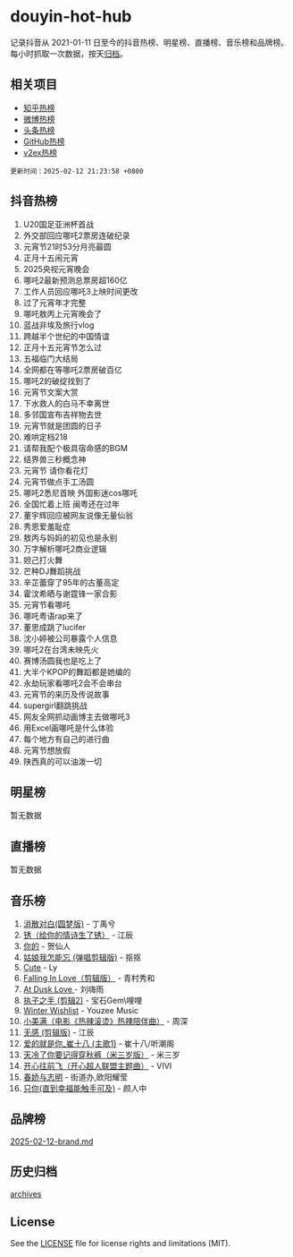 # douyin-hot-hub

记录抖音从 2021-01-11 日至今的抖音热榜、明星榜、直播榜、音乐榜和品牌榜。每小时抓取一次数据，按天[归档](archives)。

## 相关项目

- [知乎热榜](https://github.com/lonnyzhang423/zhihu-hot-hub)
- [微博热榜](https://github.com/lonnyzhang423/weibo-hot-hub)
- [头条热榜](https://github.com/lonnyzhang423/toutiao-hot-hub)
- [GitHub热榜](https://github.com/lonnyzhang423/github-hot-hub)
- [v2ex热榜](https://github.com/lonnyzhang423/v2ex-hot-hub)


`更新时间：2025-02-12 21:23:58 +0800`

## 抖音热榜

1. U20国足亚洲杯首战
1. 外交部回应哪吒2票房连破纪录
1. 元宵节21时53分月亮最圆
1. 正月十五闹元宵
1. 2025央视元宵晚会
1. 哪吒2最新预测总票房超160亿
1. 工作人员回应哪吒3上映时间更改
1. 过了元宵年才完整
1. 哪吒敖丙上元宵晚会了
1. 蓝战非埃及旅行vlog
1. 跨越半个世纪的中国情谊
1. 正月十五元宵节怎么过
1. 五福临门大结局
1. 全网都在等哪吒2票房破百亿
1. 哪吒2的破绽找到了
1. 元宵节文案大赏
1. 下水救人的白马不幸离世
1. 多邻国宣布吉祥物去世
1. 元宵节就是团圆的日子
1. 难哄定档218
1. 请帮我配个极具宿命感的BGM
1. 结界兽三秒概念神
1. 元宵节 请你看花灯
1. 元宵节做点手工汤圆
1. 哪吒2悉尼首映 外国影迷cos哪吒
1. 全国忙着上班 闽粤还在过年
1. 董宇辉回应被网友说像无量仙翁
1. 秀恩爱羞耻症
1. 敖丙与妈妈的初见也是永别
1. 万字解析哪吒2商业逻辑
1. 妲己打火舞
1. 芒种DJ舞蹈挑战
1. 辛芷蕾穿了95年的古董高定
1. 霍汶希晒与谢霆锋一家合影
1. 元宵节看哪吒
1. 哪吒粤语rap来了
1. 董思成跳了lucifer
1. 沈小婷被公司暴露个人信息
1. 哪吒2在台湾未映先火
1. 赛博汤圆我也是吃上了
1. 大半个KPOP的舞蹈都是她编的
1. 永劫玩家看哪吒2会不会串台
1. 元宵节的来历及传说故事
1. supergirl翻跳挑战
1. 网友全网抓动画博主去做哪吒3
1. 用Excel画哪吒是什么体验
1. 每个地方有自己的进行曲
1. 元宵节想放假
1. 陕西真的可以油泼一切

## 明星榜

暂无数据

## 直播榜

暂无数据

## 音乐榜

1. [消散对白(圆梦版)](https://sf5-hl-cdn-tos.douyinstatic.com/obj/tos-cn-ve-2774/og4jB5I5IizzoZVAAAzWgBMAsMDWoArfwBOiFs) - 丁禹兮
1. [锈（给你的情诗生了锈）](https://sf5-hl-cdn-tos.douyinstatic.com/obj/tos-cn-ve-2774/o8a1PBtVqIYbPEGK6e5A4egedVMdm3fCIz6bbE) - 江辰
1. [你的](https://sf5-hl-cdn-tos.douyinstatic.com/obj/tos-cn-ve-2774/oYuIeKf42jB7sEV6B2upMdpYAgfrQWj0FeRegh) - 贺仙人
1. [姑娘我怎能忘 (弹唱剪辑版)](https://sf5-hl-cdn-tos.douyinstatic.com/obj/tos-cn-ve-2774/okamwrBGEMz6illuEofAsMV4yzF5tVWbBiA5AI) - 抠抠
1. [Cute](https://sf5-hl-cdn-tos.douyinstatic.com/obj/tos-cn-ve-2774/o4IbIzHWKAAB4wsS5qMBRiiAlEBGTpQRNfFvuo) - Ly
1. [Falling In Love（剪辑版）](https://sf5-hl-cdn-tos.douyinstatic.com/obj/tos-cn-ve-2774/o8ajpA8zzgBPahbBIO8AcKGBLJezFCRd1wfP9f) - 青村秀和
1. [ At Dusk  Love ](https://sf5-hl-cdn-tos.douyinstatic.com/obj/tos-cn-ve-2774/o8CrpCf5CaYgI4ZrtQgMQAFEfuGqNnRSDQAPBc) - 刘嗨雨
1. [执子之手 (剪辑2)](https://sf5-hl-cdn-tos.douyinstatic.com/obj/tos-cn-ve-2774/oUoZLQjCc31XzqsBnBQUNgeKtYPBcgbFDwtfcu) - 宝石Gem\哩哩
1. [Winter Wishlist](https://sf5-hl-cdn-tos.douyinstatic.com/obj/tos-cn-ve-2774/oIIgUOeamCFCVAzxN6MFRLIBlLGpUqQxeeHrLE) - Youzee Music
1. [小美满（电影《热辣滚烫》热辣陪伴曲）](https://sf5-hl-cdn-tos.douyinstatic.com/obj/tos-cn-ve-2774/o0GAn2lSgfZIDUgtevCGDQYnFg4CwnrBaxbTZL) - 周深
1. [无感 (剪辑版)](https://sf5-hl-cdn-tos.douyinstatic.com/obj/tos-cn-ve-2774/o0eIsUzJBDlQaQFC5OFlgbMEZC1TFYBftOBn6p) - 江辰
1. [爱的就是你_崔十八 (主歌1)](https://sf5-hl-cdn-tos.douyinstatic.com/obj/tos-cn-ve-2774/oI5BO5DhFZ6UTcNCnZaOCBLtZ7WIMQGfgnXf5E) - 崔十八/听潮阁
1. [天冷了你要记得穿秋裤（米三岁版）](https://sf5-hl-cdn-tos.douyinstatic.com/obj/tos-cn-ve-2774/oQlIwVIDWiZ6BQilAorS7MA0AgCkQDvcZAdm1) - 米三岁
1. [开心往前飞（开心超人联盟主题曲）](https://sf6-cdn-tos.douyinstatic.com/obj/tos-cn-ve-2774/9d8fb7c82cf1421fb93a9fe925275e0a) - VIVI
1. [春娇与志明](https://sf6-cdn-tos.douyinstatic.com/obj/tos-cn-ve-2774/e530d8fceb7044b39707d7f9ff54add1) - 街道办,欧阳耀莹
1. [只你(直到幸福能触手可及)](https://sf5-hl-cdn-tos.douyinstatic.com/obj/tos-cn-ve-2774/o0lBkRDzFTeaVSUz3ZZSCBVtZ5DIMQGfgmEAuE) - 颜人中

## 品牌榜

[2025-02-12-brand.md](archives/2025-02-12-brand.md)

## 历史归档

[archives](archives)

## License

See the [LICENSE](LICENSE) file for license rights and limitations (MIT).
